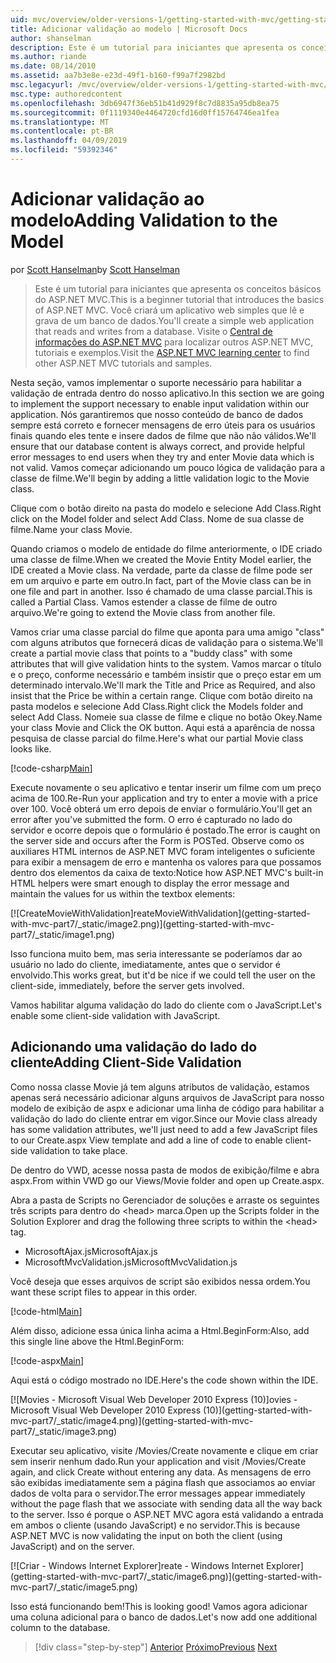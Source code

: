 ```yaml
---
uid: mvc/overview/older-versions-1/getting-started-with-mvc/getting-started-with-mvc-part7
title: Adicionar validação ao modelo | Microsoft Docs
author: shanselman
description: Este é um tutorial para iniciantes que apresenta os conceitos básicos do ASP.NET MVC. Crie um aplicativo web simples que lê e grava de um banco de dados.
ms.author: riande
ms.date: 08/14/2010
ms.assetid: aa7b3e8e-e23d-49f1-b160-f99a7f2982bd
msc.legacyurl: /mvc/overview/older-versions-1/getting-started-with-mvc/getting-started-with-mvc-part7
msc.type: authoredcontent
ms.openlocfilehash: 3db6947f36eb51b41d929f8c7d8835a95db8ea75
ms.sourcegitcommit: 0f1119340e4464720cfd16d0ff15764746ea1fea
ms.translationtype: MT
ms.contentlocale: pt-BR
ms.lasthandoff: 04/09/2019
ms.locfileid: "59392346"
---
```

# <a name="adding-validation-to-the-model"></a><span data-ttu-id="37e03-104">Adicionar validação ao modelo</span><span class="sxs-lookup"><span data-stu-id="37e03-104">Adding Validation to the Model</span></span>

<span data-ttu-id="37e03-105">por [Scott Hanselman](https://github.com/shanselman)</span><span class="sxs-lookup"><span data-stu-id="37e03-105">by [Scott Hanselman](https://github.com/shanselman)</span></span>

> <span data-ttu-id="37e03-106">Este é um tutorial para iniciantes que apresenta os conceitos básicos do ASP.NET MVC.</span><span class="sxs-lookup"><span data-stu-id="37e03-106">This is a beginner tutorial that introduces the basics of ASP.NET MVC.</span></span> <span data-ttu-id="37e03-107">Você criará um aplicativo web simples que lê e grava de um banco de dados.</span><span class="sxs-lookup"><span data-stu-id="37e03-107">You'll create a simple web application that reads and writes from a database.</span></span> <span data-ttu-id="37e03-108">Visite o [Central de informações do ASP.NET MVC](../../../index.md) para localizar outros ASP.NET MVC, tutoriais e exemplos.</span><span class="sxs-lookup"><span data-stu-id="37e03-108">Visit the [ASP.NET MVC learning center](../../../index.md) to find other ASP.NET MVC tutorials and samples.</span></span>


<span data-ttu-id="37e03-109">Nesta seção, vamos implementar o suporte necessário para habilitar a validação de entrada dentro do nosso aplicativo.</span><span class="sxs-lookup"><span data-stu-id="37e03-109">In this section we are going to implement the support necessary to enable input validation within our application.</span></span> <span data-ttu-id="37e03-110">Nós garantiremos que nosso conteúdo de banco de dados sempre está correto e fornecer mensagens de erro úteis para os usuários finais quando eles tente e insere dados de filme que não não válidos.</span><span class="sxs-lookup"><span data-stu-id="37e03-110">We'll ensure that our database content is always correct, and provide helpful error messages to end users when they try and enter Movie data which is not valid.</span></span> <span data-ttu-id="37e03-111">Vamos começar adicionando um pouco lógica de validação para a classe de filme.</span><span class="sxs-lookup"><span data-stu-id="37e03-111">We'll begin by adding a little validation logic to the Movie class.</span></span>

<span data-ttu-id="37e03-112">Clique com o botão direito na pasta do modelo e selecione Add Class.</span><span class="sxs-lookup"><span data-stu-id="37e03-112">Right click on the Model folder and select Add Class.</span></span> <span data-ttu-id="37e03-113">Nome de sua classe de filme.</span><span class="sxs-lookup"><span data-stu-id="37e03-113">Name your class Movie.</span></span>

<span data-ttu-id="37e03-114">Quando criamos o modelo de entidade do filme anteriormente, o IDE criado uma classe de filme.</span><span class="sxs-lookup"><span data-stu-id="37e03-114">When we created the Movie Entity Model earlier, the IDE created a Movie class.</span></span> <span data-ttu-id="37e03-115">Na verdade, parte da classe de filme pode ser em um arquivo e parte em outro.</span><span class="sxs-lookup"><span data-stu-id="37e03-115">In fact, part of the Movie class can be in one file and part in another.</span></span> <span data-ttu-id="37e03-116">Isso é chamado de uma classe parcial.</span><span class="sxs-lookup"><span data-stu-id="37e03-116">This is called a Partial Class.</span></span> <span data-ttu-id="37e03-117">Vamos estender a classe de filme de outro arquivo.</span><span class="sxs-lookup"><span data-stu-id="37e03-117">We're going to extend the Movie class from another file.</span></span>

<span data-ttu-id="37e03-118">Vamos criar uma classe parcial do filme que aponta para uma amigo "class" com alguns atributos que fornecerá dicas de validação para o sistema.</span><span class="sxs-lookup"><span data-stu-id="37e03-118">We'll create a partial movie class that points to a "buddy class" with some attributes that will give validation hints to the system.</span></span> <span data-ttu-id="37e03-119">Vamos marcar o título e o preço, conforme necessário e também insistir que o preço estar em um determinado intervalo.</span><span class="sxs-lookup"><span data-stu-id="37e03-119">We'll mark the Title and Price as Required, and also insist that the Price be within a certain range.</span></span> <span data-ttu-id="37e03-120">Clique com botão direito na pasta modelos e selecione Add Class.</span><span class="sxs-lookup"><span data-stu-id="37e03-120">Right click the Models folder and select Add Class.</span></span> <span data-ttu-id="37e03-121">Nomeie sua classe de filme e clique no botão Okey.</span><span class="sxs-lookup"><span data-stu-id="37e03-121">Name your class Movie and Click the OK button.</span></span> <span data-ttu-id="37e03-122">Aqui está a aparência de nossa pesquisa de classe parcial do filme.</span><span class="sxs-lookup"><span data-stu-id="37e03-122">Here's what our partial Movie class looks like.</span></span>

[!code-csharp[Main](getting-started-with-mvc-part7/samples/sample1.cs)]

<span data-ttu-id="37e03-123">Execute novamente o seu aplicativo e tentar inserir um filme com um preço acima de 100.</span><span class="sxs-lookup"><span data-stu-id="37e03-123">Re-Run your application and try to enter a movie with a price over 100.</span></span> <span data-ttu-id="37e03-124">Você obterá um erro depois de enviar o formulário.</span><span class="sxs-lookup"><span data-stu-id="37e03-124">You'll get an error after you've submitted the form.</span></span> <span data-ttu-id="37e03-125">O erro é capturado no lado do servidor e ocorre depois que o formulário é postado.</span><span class="sxs-lookup"><span data-stu-id="37e03-125">The error is caught on the server side and occurs after the Form is POSTed.</span></span> <span data-ttu-id="37e03-126">Observe como os auxiliares HTML internos de ASP.NET MVC foram inteligentes o suficiente para exibir a mensagem de erro e mantenha os valores para que possamos dentro dos elementos da caixa de texto:</span><span class="sxs-lookup"><span data-stu-id="37e03-126">Notice how ASP.NET MVC's built-in HTML helpers were smart enough to display the error message and maintain the values for us within the textbox elements:</span></span>

[![C<span data-ttu-id="37e03-127">reateMovieWithValidation]</span><span class="sxs-lookup"><span data-stu-id="37e03-127">reateMovieWithValidation]</span></span>(getting-started-with-mvc-part7/_static/image2.png)](getting-started-with-mvc-part7/_static/image1.png)

<span data-ttu-id="37e03-128">Isso funciona muito bem, mas seria interessante se poderíamos dar ao usuário no lado do cliente, imediatamente, antes que o servidor é envolvido.</span><span class="sxs-lookup"><span data-stu-id="37e03-128">This works great, but it'd be nice if we could tell the user on the client-side, immediately, before the server gets involved.</span></span>

<span data-ttu-id="37e03-129">Vamos habilitar alguma validação do lado do cliente com o JavaScript.</span><span class="sxs-lookup"><span data-stu-id="37e03-129">Let's enable some client-side validation with JavaScript.</span></span>

## <a name="adding-client-side-validation"></a><span data-ttu-id="37e03-130">Adicionando uma validação do lado do cliente</span><span class="sxs-lookup"><span data-stu-id="37e03-130">Adding Client-Side Validation</span></span>

<span data-ttu-id="37e03-131">Como nossa classe Movie já tem alguns atributos de validação, estamos apenas será necessário adicionar alguns arquivos de JavaScript para nosso modelo de exibição de aspx e adicionar uma linha de código para habilitar a validação do lado do cliente entrar em vigor.</span><span class="sxs-lookup"><span data-stu-id="37e03-131">Since our Movie class already has some validation attributes, we'll just need to add a few JavaScript files to our Create.aspx View template and add a line of code to enable client-side validation to take place.</span></span>

<span data-ttu-id="37e03-132">De dentro do VWD, acesse nossa pasta de modos de exibição/filme e abra aspx.</span><span class="sxs-lookup"><span data-stu-id="37e03-132">From within VWD go our Views/Movie folder and open up Create.aspx.</span></span>

<span data-ttu-id="37e03-133">Abra a pasta de Scripts no Gerenciador de soluções e arraste os seguintes três scripts para dentro do &lt;head&gt; marca.</span><span class="sxs-lookup"><span data-stu-id="37e03-133">Open up the Scripts folder in the Solution Explorer and drag the following three scripts to within the &lt;head&gt; tag.</span></span>

- <span data-ttu-id="37e03-134">MicrosoftAjax.js</span><span class="sxs-lookup"><span data-stu-id="37e03-134">MicrosoftAjax.js</span></span>
- <span data-ttu-id="37e03-135">MicrosoftMvcValidation.js</span><span class="sxs-lookup"><span data-stu-id="37e03-135">MicrosoftMvcValidation.js</span></span>

<span data-ttu-id="37e03-136">Você deseja que esses arquivos de script são exibidos nessa ordem.</span><span class="sxs-lookup"><span data-stu-id="37e03-136">You want these script files to appear in this order.</span></span>

[!code-html[Main](getting-started-with-mvc-part7/samples/sample2.html)]

<span data-ttu-id="37e03-137">Além disso, adicione essa única linha acima a Html.BeginForm:</span><span class="sxs-lookup"><span data-stu-id="37e03-137">Also, add this single line above the Html.BeginForm:</span></span>

[!code-aspx[Main](getting-started-with-mvc-part7/samples/sample3.aspx)]

<span data-ttu-id="37e03-138">Aqui está o código mostrado no IDE.</span><span class="sxs-lookup"><span data-stu-id="37e03-138">Here's the code shown within the IDE.</span></span>

[![M<span data-ttu-id="37e03-139">ovies - Microsoft Visual Web Developer 2010 Express (10)]</span><span class="sxs-lookup"><span data-stu-id="37e03-139">ovies - Microsoft Visual Web Developer 2010 Express (10)]</span></span>(getting-started-with-mvc-part7/_static/image4.png)](getting-started-with-mvc-part7/_static/image3.png)

<span data-ttu-id="37e03-140">Executar seu aplicativo, visite /Movies/Create novamente e clique em criar sem inserir nenhum dado.</span><span class="sxs-lookup"><span data-stu-id="37e03-140">Run your application and visit /Movies/Create again, and click Create without entering any data.</span></span> <span data-ttu-id="37e03-141">As mensagens de erro são exibidas imediatamente sem a página flash que associamos ao enviar dados de volta para o servidor.</span><span class="sxs-lookup"><span data-stu-id="37e03-141">The error messages appear immediately without the page flash that we associate with sending data all the way back to the server.</span></span> <span data-ttu-id="37e03-142">Isso é porque o ASP.NET MVC agora está validando a entrada em ambos o cliente (usando JavaScript) e no servidor.</span><span class="sxs-lookup"><span data-stu-id="37e03-142">This is because ASP.NET MVC is now validating the input on both the client (using JavaScript) and on the server.</span></span>

[![C<span data-ttu-id="37e03-143">riar - Windows Internet Explorer]</span><span class="sxs-lookup"><span data-stu-id="37e03-143">reate - Windows Internet Explorer]</span></span>(getting-started-with-mvc-part7/_static/image6.png)](getting-started-with-mvc-part7/_static/image5.png)

<span data-ttu-id="37e03-144">Isso está funcionando bem!</span><span class="sxs-lookup"><span data-stu-id="37e03-144">This is looking good!</span></span> <span data-ttu-id="37e03-145">Vamos agora adicionar uma coluna adicional para o banco de dados.</span><span class="sxs-lookup"><span data-stu-id="37e03-145">Let's now add one additional column to the database.</span></span>

> [!div class="step-by-step"]
> <span data-ttu-id="37e03-146">[Anterior](getting-started-with-mvc-part6.md)
> [Próximo](getting-started-with-mvc-part8.md)</span><span class="sxs-lookup"><span data-stu-id="37e03-146">[Previous](getting-started-with-mvc-part6.md)
[Next](getting-started-with-mvc-part8.md)</span></span>
